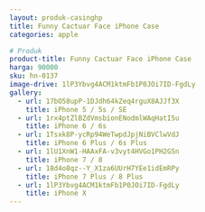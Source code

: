 ```yaml
---
layout: produk-casinghp
title: Funny Cactuar Face iPhone Case
categories: apple

# Produk
product-title: Funny Cactuar Face iPhone Case
harga: 90000
sku: hn-0137
image-drive: 1lP3Ybvg4ACM1ktmFb1P0JOi7ID-FgdLy
gallery:
  - url: 17bO58upP-1DJdh64kZeq4rguX8AJJf3X
    title: iPhone 5 / 5s / SE
  - url: 1rx4ptZlBZdVmsbionENodmlWAqHatI5u
    title: iPhone 6 / 6s
  - url: 1Tsxk8P-ycRp94WeTwpdJpjNiBVClwVdJ
    title: iPhone 6 Plus / 6s Plus
  - url: 1lU1XnW1-HAAxFA-v3vyt4HVGo1PH2G5n
    title: iPhone 7 / 8
  - url: 18d4o8qz--Y_X1za6UUrH7YEe1idEmRPy
    title: iPhone 7 Plus / 8 Plus
  - url: 1lP3Ybvg4ACM1ktmFb1P0JOi7ID-FgdLy
    title: iPhone X
---
```

